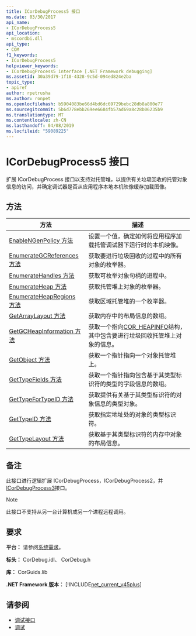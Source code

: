 ```yaml
---
title: ICorDebugProcess5 接口
ms.date: 03/30/2017
api_name:
- ICorDebugProcess5
api_location:
- mscordbi.dll
api_type:
- COM
f1_keywords:
- ICorDebugProcess5
helpviewer_keywords:
- ICorDebugProcess5 interface [.NET Framework debugging]
ms.assetid: 30a39d79-1f10-4328-9c5d-094ed824e2ba
topic_type:
- apiref
author: rpetrusha
ms.author: ronpet
ms.openlocfilehash: b5904083be66d4bd6dc69729bebc28db8a800e77
ms.sourcegitcommit: 5b6d778ebb269ee6684fb57ad69a8c28b06235b9
ms.translationtype: MT
ms.contentlocale: zh-CN
ms.lasthandoff: 04/08/2019
ms.locfileid: "59089225"
---
```

# <a name="icordebugprocess5-interface"></a>ICorDebugProcess5 接口
扩展 ICorDebugProcess 接口以支持对托管堆，以提供有关垃圾回收的托管对象信息的访问，并确定调试器是否从应用程序本地本机映像缓存加载图像。  
  
## <a name="methods"></a>方法  
  
|方法|描述|  
|------------|-----------------|  
|[EnableNGenPolicy 方法](../../../../docs/framework/unmanaged-api/debugging/icordebugprocess5-enablengenpolicy-method.md)|设置一个值，确定如何将应用程序加载托管调试器下运行时的本机映像。|  
|[EnumerateGCReferences 方法](../../../../docs/framework/unmanaged-api/debugging/icordebugprocess5-enumerategcreferences-method.md)|获取要进行垃圾回收的过程中的所有对象的枚举器。|  
|[EnumerateHandles 方法](../../../../docs/framework/unmanaged-api/debugging/icordebugprocess5-enumeratehandles-method.md)|获取可枚举对象句柄的进程中。|  
|[EnumerateHeap 方法](../../../../docs/framework/unmanaged-api/debugging/icordebugprocess5-enumerateheap-method.md)|获取托管堆上对象的枚举器。|  
|[EnumerateHeapRegions 方法](../../../../docs/framework/unmanaged-api/debugging/icordebugprocess5-enumerateheapregions-method.md)|获取区域托管堆的一个枚举器。|  
|[GetArrayLayout 方法](../../../../docs/framework/unmanaged-api/debugging/icordebugprocess5-getarraylayout-method.md)|获取内存中的布局信息的数组。|  
|[GetGCHeapInformation 方法](../../../../docs/framework/unmanaged-api/debugging/icordebugprocess5-getgcheapinformation-method.md)|获取一个指向[COR_HEAPINFO](../../../../docs/framework/unmanaged-api/debugging/cor-heapinfo-structure.md)结构，其中包含要进行垃圾回收托管堆上对象的信息。|  
|[GetObject 方法](../../../../docs/framework/unmanaged-api/debugging/icordebugprocess5-getobject-method.md)|获取一个指针指向一个对象托管堆上。|  
|[GetTypeFields 方法](../../../../docs/framework/unmanaged-api/debugging/icordebugprocess5-gettypefields-method.md)|获取一个指针指向包含基于其类型标识符的类型的字段信息的数组。|  
|[GetTypeForTypeID 方法](../../../../docs/framework/unmanaged-api/debugging/icordebugprocess5-gettypefortypeid-method.md)|获取提供有关基于其类型标识符的对象信息的类型对象。|  
|[GetTypeID 方法](../../../../docs/framework/unmanaged-api/debugging/icordebugprocess5-gettypeid-method.md)|获取指定地址处的对象的类型标识符。|  
|[GetTypeLayout 方法](../../../../docs/framework/unmanaged-api/debugging/icordebugprocess5-gettypelayout-method.md)|获取基于其类型标识符的内存中对象的布局信息。|  
  
## <a name="remarks"></a>备注  
 此接口进行逻辑扩展 ICorDebugProcess，ICorDebugProcess2，并[ICorDebugProcess3](../../../../docs/framework/unmanaged-api/debugging/icordebugprocess3-interface.md)接口。  
  
> [!NOTE]
>  此接口不支持从另一台计算机或另一个进程远程调用。  
  
## <a name="requirements"></a>要求  
 **平台：** 请参阅[系统需求](../../../../docs/framework/get-started/system-requirements.md)。  
  
 **标头：** CorDebug.idl、 CorDebug.h  
  
 **库：** CorGuids.lib  
  
 **.NET Framework 版本：** [!INCLUDE[net_current_v45plus](../../../../includes/net-current-v45plus-md.md)]  
  
## <a name="see-also"></a>请参阅

- [调试接口](../../../../docs/framework/unmanaged-api/debugging/debugging-interfaces.md)
- [调试](../../../../docs/framework/unmanaged-api/debugging/index.md)
